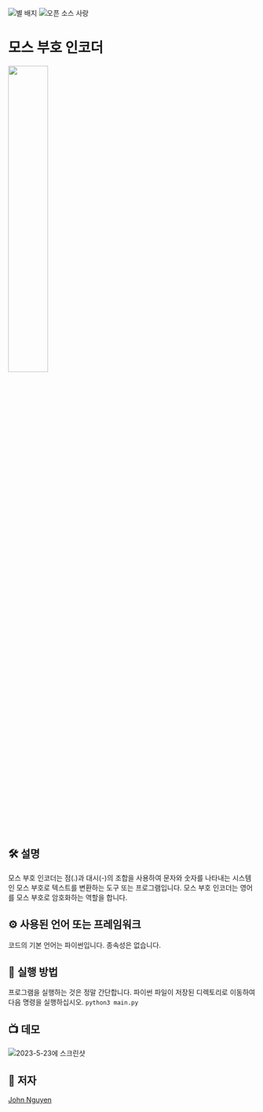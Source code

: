 <!--이 부분을 삭제하지 마십시오-->
![별 배지](https://img.shields.io/static/v1?label=%F0%9F%8C%9F&message=If%20Useful&style=style=flat&color=BC4E99)
![오픈 소스 사랑](https://badges.frapsoft.com/os/v1/open-source.svg?v=103)
# 모스 부호 인코더

<img src = "https://github.com/JohnN310/python-mini-project/blob/b03e7b77ed1f39475a1be8705d79b0411ae0305f/Encode_Morse.py/Morse-Code-Letters-and-Numbers.jpg" width="40%" height="40%">

## 🛠️ 설명
모스 부호 인코더는 점(.)과 대시(-)의 조합을 사용하여 문자와 숫자를 나타내는 시스템인 모스 부호로 텍스트를 변환하는 도구 또는 프로그램입니다. 모스 부호 인코더는 영어를 모스 부호로 암호화하는 역할을 합니다.

## ⚙️ 사용된 언어 또는 프레임워크
코드의 기본 언어는 파이썬입니다. 종속성은 없습니다.

## 🌟 실행 방법
프로그램을 실행하는 것은 정말 간단합니다.
파이썬 파일이 저장된 디렉토리로 이동하여 다음 명령을 실행하십시오.
```python3 main.py```

## 📺 데모
![2023-5-23에 스크린샷](https://github.com/JohnN310/python-mini-project/blob/main/Encode_Morse.py/morse_encoder.png)

## 🤖 저자
<a href="https://github.com/JohnN310">John Nguyen
